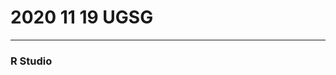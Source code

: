 # 2020 11 19 UGSG



















---

### R Studio




























<!--
abbreviation key
-->
